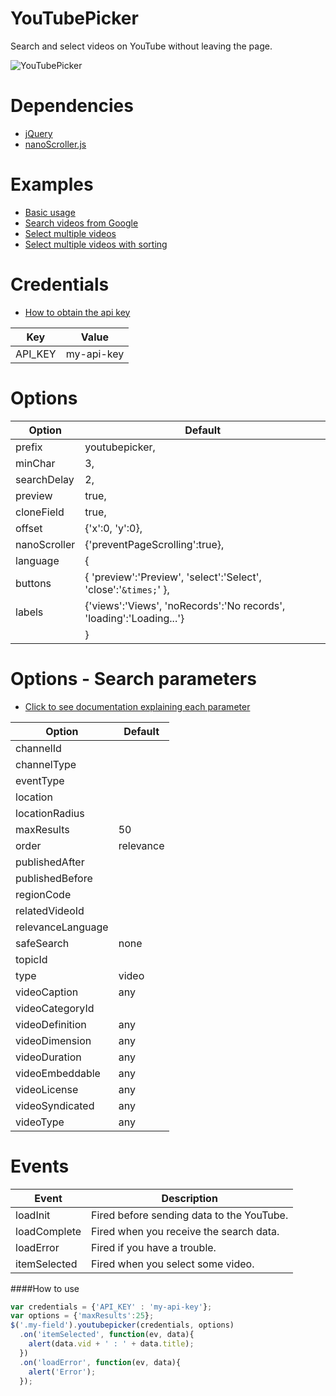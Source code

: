 YouTubePicker
================
Search and select videos on YouTube without leaving the page.

![YouTubePicker](http://www.airesgoncalves.com.br/youtubepicker/youtubepicker-v2.png)

Dependencies
================
- [jQuery](https://jquery.com/ "jQuery")
- [nanoScroller.js](http://jamesflorentino.github.io/nanoScrollerJS/ "nanoScroller.js")

Examples
================
- [Basic usage](https://github.com/airesvsg/youtubepicker/blob/master/examples/example1.html)
- [Search videos from Google](https://github.com/airesvsg/youtubepicker/blob/master/examples/example2.html)
- [Select multiple videos](https://github.com/airesvsg/youtubepicker/blob/master/examples/example3.html)
- [Select multiple videos with sorting](https://github.com/airesvsg/youtubepicker/blob/master/examples/example4.html)

Credentials
================
- [How to obtain the api key](https://developers.google.com/youtube/v3/getting-started)

Key 	| Value
--------|--------
API_KEY | my-api-key

Options
================
Option 				| Default 
-------				| ---------
prefix				| youtubepicker,
minChar 			| 3,
searchDelay 		| 2,
preview 			| true,
cloneField			| true,
offset 				| {'x':0, 'y':0},
nanoScroller 		| {'preventPageScrolling':true},
language 			| {
buttons 			| { 'preview':'Preview', 'select':'Select', 'close':'`&times;`' },
labels 				| {'views':'Views', 'noRecords':'No records', 'loading':'Loading...'}
&nbsp; 				| }

Options - Search parameters
================
- [Click to see documentation explaining each parameter](https://developers.google.com/youtube/v3/docs/search/list)

Option 				| Default 
-------				| ---------
channelId			| &nbsp;
channelType			| &nbsp;
eventType			| &nbsp;
location			| &nbsp;
locationRadius		| &nbsp;
maxResults			| 50
order				| relevance
publishedAfter		| &nbsp;
publishedBefore		| &nbsp;
regionCode			| &nbsp;
relatedVideoId		| &nbsp;
relevanceLanguage	| &nbsp;
safeSearch			| none
topicId				| &nbsp;
type				| video
videoCaption		| any
videoCategoryId		| &nbsp;
videoDefinition		| any
videoDimension		| any
videoDuration		| any
videoEmbeddable		| any
videoLicense		| any
videoSyndicated		| any
videoType			| any

Events
================
Event | Description
------|------------
loadInit 		| Fired before sending data to the YouTube.
loadComplete 	| Fired when you receive the search data.
loadError 		| Fired if you have a trouble.
itemSelected 	| Fired when you select some video.

####How to use
```javascript
var credentials = {'API_KEY' : 'my-api-key'};
var options = {'maxResults':25};
$('.my-field').youtubepicker(credentials, options)
  .on('itemSelected', function(ev, data){
    alert(data.vid + ' : ' + data.title);
  })
  .on('loadError', function(ev, data){
    alert('Error');
  });
```
